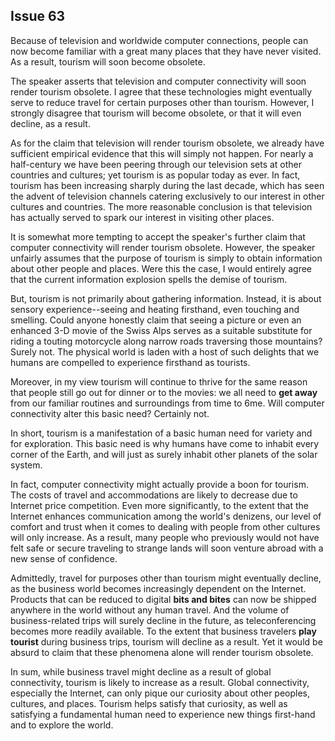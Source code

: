 
Issue 63
---------------------------

Because of television and worldwide computer connections, people can now become familiar
with a great many places that they have never visited. As a result, tourism will soon become
obsolete.

The speaker asserts that television and computer connectivity will soon render tourism
obsolete. I agree that these technologies might eventually serve to reduce travel for certain
purposes other than tourism. However, I strongly disagree that tourism will become obsolete,
or that it will even decline, as a result.

As for the claim that television will render tourism obsolete, we already have sufficient
empirical evidence that this will simply not happen. For nearly a half-century we have been
peering through our television sets at other countries and cultures; yet tourism is as popular
today as ever. In fact, tourism has been increasing sharply during the last decade, which has
seen the advent of television channels catering exclusively to our interest in other cultures and
countries. The more reasonable conclusion is that television has actually served to spark our
interest in visiting other places.

It is somewhat more tempting to accept the speaker's further claim that computer
connectivity will render tourism obsolete. However, the speaker unfairly assumes that the
purpose of tourism is simply to obtain information about other people and places. Were this the
case, I would entirely agree that the current information explosion spells the demise of tourism.

But, tourism is not primarily about gathering information. Instead, it is about sensory
experience--seeing and heating firsthand, even touching and smelling. Could anyone honestly
claim that seeing a picture or even an enhanced 3-D movie of the Swiss Alps serves as a
suitable substitute for riding a touting motorcycle along narrow roads traversing those
mountains? Surely not. The physical world is laden with a host of such delights that we
humans are compelled to experience firsthand as tourists.

Moreover, in my view tourism will continue to thrive for the same reason that people still go
out for dinner or to the movies: we all need to **get away** from our familiar routines and
surroundings from time to 6me. Will computer connectivity alter this basic need? Certainly not.

In short, tourism is a manifestation of a basic human need for variety and for exploration. This
basic need is why humans have come to inhabit every corner of the Earth, and will just as
surely inhabit other planets of the solar system.

In fact, computer connectivity might actually provide a boon for tourism. The costs of travel
and accommodations are likely to decrease due to Internet price competition. Even more
significantly, to the extent that the Internet enhances communication among the world's
denizens, our level of comfort and trust when it comes to dealing with people from other
cultures will only increase. As a result, many people who previously would not have felt safe or
secure traveling to strange lands will soon venture abroad with a new sense of confidence.

Admittedly, travel for purposes other than tourism might eventually decline, as the business
world becomes increasingly dependent on the Internet. Products that can be reduced to digital
**bits and bites** can now be shipped anywhere in the world without any human travel. And the
volume of business-related trips will surely decline in the future, as teleconferencing becomes
more readily available. To the extent that business travelers **play tourist** during business trips,
tourism will decline as a result. Yet it would be absurd to claim that these phenomena alone will
render tourism obsolete.

In sum, while business travel might decline as a result of global connectivity, tourism is likely
to increase as a result. Global connectivity, especially the Internet, can only pique our curiosity
about other peoples, cultures, and places. Tourism helps satisfy that curiosity, as well as
satisfying a fundamental human need to experience new things first-hand and to explore the
world.


